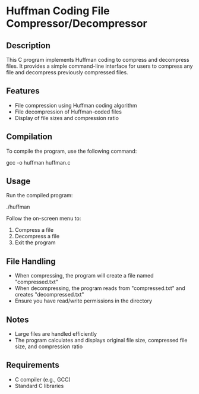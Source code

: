 # Huffman Coding File Compressor/Decompressor

## Description
This C program implements Huffman coding to compress and decompress files. It provides a simple command-line interface for users to compress any file and decompress previously compressed files.

## Features
- File compression using Huffman coding algorithm
- File decompression of Huffman-coded files
- Display of file sizes and compression ratio

## Compilation
To compile the program, use the following command:

gcc -o huffman huffman.c

## Usage
Run the compiled program:

./huffman

Follow the on-screen menu to:
1. Compress a file
2. Decompress a file
3. Exit the program

## File Handling
- When compressing, the program will create a file named "compressed.txt"
- When decompressing, the program reads from "compressed.txt" and creates "decompressed.txt"
- Ensure you have read/write permissions in the directory

## Notes
- Large files are handled efficiently
- The program calculates and displays original file size, compressed file size, and compression ratio

## Requirements
- C compiler (e.g., GCC)
- Standard C libraries